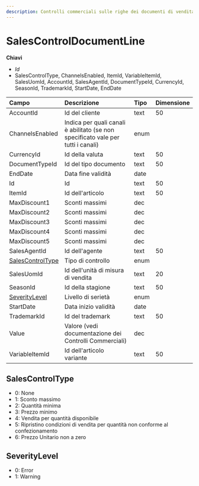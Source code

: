 ```yaml
---
description: Controlli commerciali sulle righe dei documenti di vendita
---
```


# SalesControlDocumentLine

**Chiavi**

* _Id_
* SalesControlType, ChannelsEnabled, ItemId, VariableItemId, SalesUomId, AccountId, SalesAgentId, DocumentTypeId, CurrencyId, SeasonId, TrademarkId, StartDate, EndDate

| Campo | Descrizione | Tipo | Dimensione |
| :--- | :--- | :--- | :--- |
| AccountId | Id del cliente | text | 50 |
| ChannelsEnabled | Indica per quali canali è abilitato \(se non specificato vale per tutti i canali\) | enum |  |
| CurrencyId | Id della valuta | text | 50 |
| DocumentTypeId | Id del tipo documento | text | 50 |
| EndDate | Data fine validità | date |  |
| Id | Id | text | 50 |
| ItemId | Id dell'articolo | text | 50 |
| MaxDiscount1 | Sconti massimi | dec |  |
| MaxDiscount2 | Sconti massimi | dec |  |
| MaxDiscount3 | Sconti massimi | dec |  |
| MaxDiscount4 | Sconti massimi | dec |  |
| MaxDiscount5 | Sconti massimi | dec |  |
| SalesAgentId | Id dell'agente | text | 50 |
| [SalesControlType](salescontroldocumentline.md#salescontroltype) | Tipo di controllo | enum |  |
| SalesUomId | Id dell'unità di misura di vendita | text | 20 |
| SeasonId | Id della stagione | text | 50 |
| [SeverityLevel](salescontroldocumentline.md#severitylevel) | Livello di serietà | enum |  |
| StartDate | Data inizio validità | date |  |
| TrademarkId | Id del trademark | text | 50 |
| Value | Valore \(vedi documentazione dei Controlli Commerciali\) | dec |  |
| VariableItemId | Id dell'articolo variante | text | 50 |

## SalesControlType

* 0: None
* 1: Sconto massimo
* 2: Quantità minima
* 3: Prezzo minimo
* 4: Vendita per quantità disponibile
* 5: Ripristino condizioni di vendita per quantità non conforme al confezionamento
* 6: Prezzo Unitario non a zero

## SeverityLevel

* 0: Error
* 1: Warning


